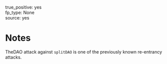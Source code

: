 true_positive: yes  
fp_type: None  
source: yes

# Notes

TheDAO attack against `splitDAO` is one of the previously known re-entrancy attacks.

